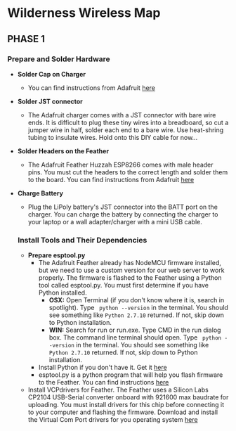 # Wilderness Wireless Map

## PHASE 1

### Prepare and Solder Hardware

- **Solder Cap on Charger**
  * You can find instructions from Adafruit [here](https://learn.adafruit.com/usb-dc-and-solar-lipoly-charger/solar-charger-preparation)


- **Solder JST connector**
  * The Adafruit charger comes with a JST connector with bare wire ends. It is difficult to  plug these tiny wires into a breadboard, so cut a jumper wire in half, solder each end to a bare wire. Use heat-shring tubing to insulate wires. Hold onto this DIY cable for now...


- **Solder Headers on the Feather**
  * The Adafruit Feather Huzzah ESP8266 comes with male header pins. You must cut the headers to the correct length and solder them to the board. You can find instructions from Adafruit [here](https://learn.adafruit.com/adafruit-feather-huzzah-esp8266/using-arduino-ide?view=all#assembly)


- **Charge Battery**
  * Plug the LiPoly battery's JST connector into the BATT port on the charger. You can charge the battery by connecting the charger to your laptop or a wall adapter/charger with a mini USB cable.

  ### Install Tools and Their Dependencies

  - **Prepare esptool.py**
    * The Adafruit Feather already has NodeMCU firmware installed, but we need to use a custom version for our web server to work properly. The firmware is flashed to the Feather using a Python tool called esptool.py. You must first determine if you have Python installed.
      * **OSX:** Open Terminal (if you don't know where it is, search in spotlight). Type ``` python --version``` in the terminal. You should see something like ```Python 2.7.10``` returned. If not, skip down to Python installation.
      * **WIN:** Search for run or run.exe. Type CMD in the run dialog box. The command line terminal should open. Type ``` python --version``` in the terminal. You should see something like ```Python 2.7.10``` returned. If not, skip down to Python installation.
    * Install Python if you don't have it. Get it [here](https://www.python.org/downloads/)
    * esptool.py is a python program that will help you flash firmware to the Feather. You can find instructions [here](https://github.com/espressif/esptool)
  * Install VCPdrivers for Feather. The Feather uses a Silicon Labs CP2104 USB-Serial converter onboard with 921600 max baudrate for uploading. You must install drivers for this chip before connecting it to your computer and flashing the firmware. Download and install the Virtual Com Port drivers for you operating system [here](https://www.silabs.com/products/mcu/Pages/USBtoUARTBridgeVCPDrivers.aspx)
